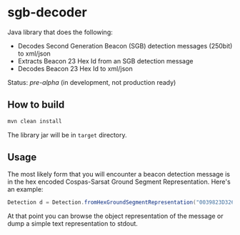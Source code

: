 # sgb-decoder
Java library that does the following:

* Decodes Second Generation Beacon (SGB) detection messages (250bit) to xml/json
* Extracts Beacon 23 Hex Id from an SGB detection message
* Decodes Beacon 23 Hex Id to xml/json

Status: *pre-alpha* (in development, not production ready)

## How to build
```bash
mvn clean install
```
The library jar will be in `target` directory.

## Usage

The most likely form that you will encounter a beacon detection message is in the hex encoded Cospas-Sarsat Ground Segment Representation. Here's an example:

```java
Detection d = Detection.fromHexGroundSegmentRepresentation("0039823D32618658622811F0000000000003FFF004030680258");
``` 
At that point you can browse the object representation of the message or dump a simple text representation to stdout.

